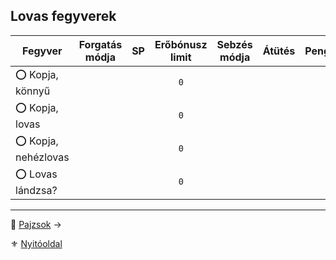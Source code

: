 ## Lovas fegyverek

<!-- tag: md_table_fegyver_start -->

| **Fegyver**         | Forgatás módja | SP  | Erőbónusz limit | Sebzés módja | **Átütés** | **Pengehossz** | KÉ  | TÉ  | VÉ  | Sebesség | Kategória | Speciális / Megjegyzés |
| ------------------- | :------------: | :-: | :-------------: | :----------: | :--------: | :------------: | :-: | :-: | :-: | :------: | --------- | ---------------------- |
| ⭕ Kopja, könnyű     |                |     |       `0`       |              |            |                |     |     |     |          | lovas     |                        |
| ⭕ Kopja, lovas      |                |     |       `0`       |              |            |                |     |     |     |          | lovas     |                        |
| ⭕ Kopja, nehézlovas |                |     |       `0`       |              |            |                |     |     |     |          | lovas     |                        |
| ⭕ Lovas lándzsa?    |                |     |       `0`       |              |            |                |     |     |     |          | lovas     |                        |

<!-- tag: md_table_fegyver_end -->

---

🔗 [Pajzsok](068_09_pajzs_fegyverek.md) →

⚜️ [Nyitóoldal](start.md#6-harcrendszer-%EF%B8%8F)
